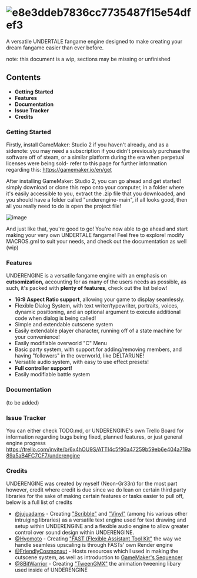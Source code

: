 # ![e8e3ddeb7836cc7735487f15e54dfef3](https://github.com/purrception/underengine/assets/41244356/57504c54-da8b-42c9-9d14-268d9c5552c5)
A versatile UNDERTALE fangame engine designed to make creating your dream fangame easier than ever before.

note: this document is a wip, sections may be missing or unfinished

## Contents
- **Getting Started**
- **Features**
- **Documentation**
- **Issue Tracker**
- **Credits**

### Getting Started
Firstly, install GameMaker: Studio 2 if you haven't already, and as a sidenote: you may need a subscription if you didn't previously purchase the software off of steam, or a similar platform
during the era when perpetual licenses were being sold- refer to this page for further information regarding this: https://gamemaker.io/en/get 

After installing GameMaker: Studio 2, you can go ahead and get started! simply download or clone this repo onto your computer, in a folder where it's easily accessible to you, extract the .zip file that you downloaded, and you should have a folder called "underengine-main", if all looks good, then all you really need to do is open the project file! 

![image](https://github.com/neon-gr33n/underengine/assets/41244356/d1ebec89-251e-493d-9e65-dc355cda6d0d)

And just like that, you're good to go! You're now able to go ahead and start making your very own UNDERTALE fangame! Feel free to explore! modify MACROS.gml to suit your needs, and check out the documentation as well (wip)

### Features
UNDERENGINE is a versatile fangame engine with an emphasis on **cutsomization,** accounting for as many of the users needs as possible, as such, it's packed with **plenty of features**, check out the list below!

- **16:9 Aspect Ratio support**, allowing your game to display seamlessly.
- Flexible Dialog System, with text writer/typewriter, portraits, voices, dynamic positioning, and an optional argument to execute additional code when dialog is being called!
- Simple and extendable cutscene system
- Easily extendable player character, running off of a state machine for your convenience!
- Easily modifiable overworld "C" Menu
- Basic party system, with support for adding/removing members, and having "followers" in the overworld, like DELTARUNE!
- Versatile audio system, with easy to use effect presets!
- **Full controller support!**
- Easily modifiable battle system

### Documentation
(to be added)

### Issue Tracker
You can either check TODO.md, or UNDERENGINE's own Trello Board for information regarding bugs being fixed, planned features, or just general engine progress
https://trello.com/invite/b/6x4hOU9S/ATTI4c5f90a47259b59eb6e404a719a89a5aB4FC7CF7/underengine

### Credits
UNDERENGINE was created by myself (Neon-Gr33n) for the most part however, credit where credit is due since we do lean on certain third party libraries for the sake of making certain features or tasks easier to pull off, below is a full list of credits

- [@jujuadams](https://github.com/jujuadams) - Creating ["Scribble"](https://github.com/JujuAdams/scribble) and ["Vinyl"](https://github.com/JujuAdams/Vinyl) (among his various other intruiging libraries) as a versatile text engine used for text drawing and setup within UNDERENGINE and a flexible audio engine to allow greater control over sound design within UNDERENGINE.
- [@Hyomoto](https://github.com/Hyomoto) - Creating ["FAST (Flexible Assistant Tool Kit"](https://github.com/Hyomoto/FAST) the way we handle seamless upscaling is through FASTs' own Render engine
- [@FriendlyCosmonaut](https://www.youtube.com/@FriendlyCosmonaut/) - Hosts resources which I used in making the cutscene system, as well as introduction to [GameMaker's Sequencer](https://manual.yoyogames.com/The_Asset_Editors/Sequences.htm)
- [@8BitWarrior](https://marketplace.gamemaker.io/publishers/30/stephen-loney) - Creating ["TweenGMX"](https://marketplace.gamemaker.io/assets/10871/tweengmx) the animation tweening libary used inside of UNDERENGINE
